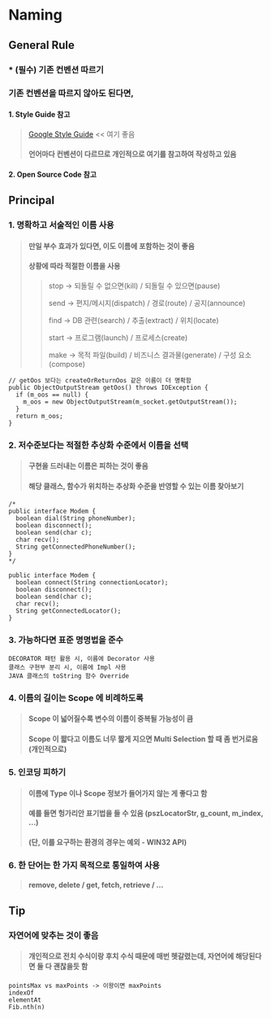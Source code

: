 # Naming

## General Rule

### * (필수) 기존 컨벤션 따르기

### 기존 컨벤션을 따르지 않아도 된다면,

#### 1. Style Guide 참고
> [Google Style Guide](https://google.github.io/styleguide/) << 여기 좋음
>
> #### 언어마다 컨벤션이 다르므로 개인적으로 여기를 참고하여 작성하고 있음
#### 2. Open Source Code 참고

## Principal

### 1. 명확하고 서술적인 이름 사용
> #### 만일 부수 효과가 있다면, 이도 이름에 포함하는 것이 좋음
>
> #### 상황에 따라 적절한 이름을 사용
> > stop -> 되돌릴 수 없으면(kill) / 되돌릴 수 있으면(pause)
> > 
> > send -> 편지/메시지(dispatch) / 경로(route) / 공지(announce)
> > 
> > find -> DB 관련(search) / 추출(extract) / 위치(locate)
> > 
> > start -> 프로그램(launch) / 프로세스(create)
> > 
> > make -> 목적 파일(build) / 비즈니스 결과물(generate) / 구성 요소(compose)

```
// getOos 보다는 createOrReturnOos 같은 이름이 더 명확함
public ObjectOutputStream getOos() throws IOException {
  if (m_oos == null) {
    m_oos = new ObjectOutputStream(m_socket.getOutputStream());
  }
  return m_oos;
}
```

### 2. 저수준보다는 적절한 추상화 수준에서 이름을 선택
> #### 구현을 드러내는 이름은 피하는 것이 좋음
>
> #### 해당 클래스, 함수가 위치하는 추상화 수준을 반영할 수 있는 이름 찾아보기

```
/*
public interface Modem {
  boolean dial(String phoneNumber);
  boolean disconnect();
  boolean send(char c);
  char recv();
  String getConnectedPhoneNumber();
}
*/

public interface Modem {
  boolean connect(String connectionLocator);
  boolean disconnect();
  boolean send(char c);
  char recv();
  String getConnectedLocator();
}
```

### 3. 가능하다면 표준 명명법을 준수

```
DECORATOR 패턴 활용 시, 이름에 Decorator 사용
클래스 구현부 분리 시, 이름에 Impl 사용
JAVA 클래스의 toString 함수 Override
```

### 4. 이름의 길이는 Scope 에 비례하도록
> #### Scope 이 넓어질수록 변수의 이름이 중복될 가능성이 큼
>
> #### Scope 이 짧다고 이름도 너무 짧게 지으면 Multi Selection 할 때 좀 번거로움 (개인적으로)

### 5. 인코딩 피하기
> #### 이름에 Type 이나 Scope 정보가 들어가지 않는 게 좋다고 함
>
> #### 예를 들면 헝가리안 표기법을 들 수 있음 (pszLocatorStr, g_count, m_index, ...)
>
> #### (단, 이를 요구하는 환경의 경우는 예외 - WIN32 API)

### 6. 한 단어는 한 가지 목적으로 통일하여 사용
> #### remove, delete / get, fetch, retrieve / ...

## Tip

### 자연어에 맞추는 것이 좋음
> #### 개인적으로 전치 수식이랑 후치 수식 때문에 매번 헷갈렸는데, 자연어에 해당된다면 둘 다 괜찮을듯 함

```
pointsMax vs maxPoints -> 이왕이면 maxPoints
indexOf
elementAt
Fib.nth(n)
```
